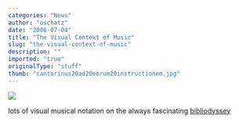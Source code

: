 ```yaml
---
categories: "News"
author: "oschatz"
date: "2006-07-04"
title: "The Visual Context of Music"
slug: "the-visual-context-of-music"
description: ""
imported: "true"
originalType: "stuff"
thumb: "cantorinus20ad20eorum20instructionem.jpg"
---
```



![](cantorinus20ad20eorum20instructionem.jpg)

lots of visual musical notation on the always fascinating  [bibliodyssey](http://bibliodyssey.blogspot.com/2006/07/visual-context-of-music.html)
